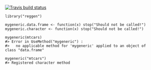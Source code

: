 
[![Travis build status](https://travis-ci.org/lionel-/reggen.svg?branch=master)](https://travis-ci.org/lionel-/reggen)

```{r}
library("reggen")

mygeneric.data.frame <- function(x) stop("Should not be called!")
mygeneric.character <- function(x) stop("Should not be called!")

mygeneric(mtcars)
#> Error in UseMethod("mygeneric") :
#>   no applicable method for 'mygeneric' applied to an object of class "data.frame"

mygeneric("mtcars")
#> Registered character method
```
